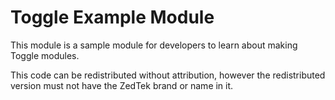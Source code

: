 # Toggle Example Module
This module is a sample module for developers to learn about making Toggle modules. 

This code can be redistributed without attribution, however the redistributed version must not have the ZedTek brand or name in it.